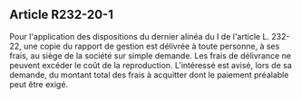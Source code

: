 Article R232-20-1
----
Pour l'application des dispositions du dernier alinéa du I de l'article L.
232-22, une copie du rapport de gestion est délivrée à toute personne, à ses
frais, au siège de la société sur simple demande. Les frais de délivrance ne
peuvent excéder le coût de la reproduction. L'intéressé est avisé, lors de sa
demande, du montant total des frais à acquitter dont le paiement préalable peut
être exigé.
